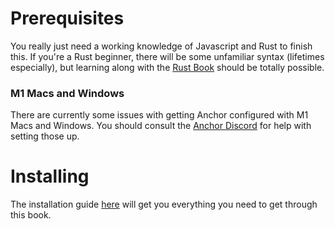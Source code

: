 # Prerequisites

You really just need a working knowledge of Javascript and Rust to finish this. If you're a Rust beginner, there will be some unfamiliar syntax (lifetimes especially), but learning along with the [Rust Book](https://doc.rust-lang.org/book/title-page.html) should be totally possible.

### M1 Macs and Windows

There are currently some issues with getting Anchor configured with M1 Macs and Windows. You should consult the [Anchor Discord](https://discord.gg/sxy4zxBckh) for help with setting those up.

# Installing

The installation guide [here](https://project-serum.github.io/anchor/getting-started/installation.html#install-rust) will get you everything you need to get through this book.

